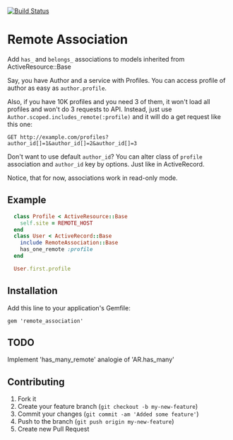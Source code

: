 [![Build Status](https://secure.travis-ci.org/denyago/remote_association.png?branch=master)](http://travis-ci.org/denyago/remote_association)

# Remote Association

  Add ```has_``` and ```belongs_``` associations to models inherited from ActiveResource::Base

  Say, you have Author and a service with Profiles. You can access profile of author as easy as `author.profile`.

  Also, if you have 10K profiles and you need 3 of them, it won't load all profiles and won't do 3 requests to API.
  Instead, just use ```Author.scoped.includes_remote(:profile)``` and it will do a get request like this one:

  ```GET http://example.com/profiles?author_id[]=1&author_id[]=2&author_id[]=3```

  Don't want to use default ```author_id```? You can alter class of ```profile``` association and ```author_id``` key by options.
  Just like in ActiveRecord.

  Notice, that for now, associations work in read-only mode.

## Example

```ruby
  class Profile < ActiveResource::Base
    self.site = REMOTE_HOST
  end
  class User < ActiveRecord::Base
    include RemoteAssociation::Base
    has_one_remote :profile
  end

  User.first.profile

```

## Installation

Add this line to your application's Gemfile:

    gem 'remote_association'

## TODO

Implement 'has_many_remote' analogie of 'AR.has_many'

## Contributing

1. Fork it
2. Create your feature branch (`git checkout -b my-new-feature`)
3. Commit your changes (`git commit -am 'Added some feature'`)
4. Push to the branch (`git push origin my-new-feature`)
5. Create new Pull Request
